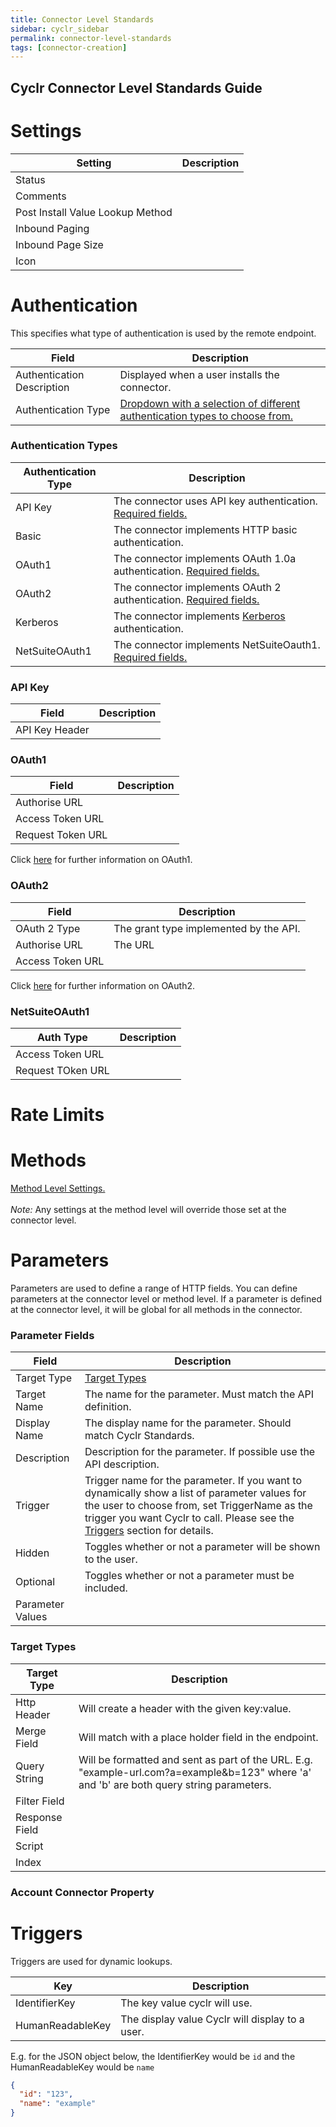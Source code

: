```yaml
---
title: Connector Level Standards
sidebar: cyclr_sidebar
permalink: connector-level-standards
tags: [connector-creation]
---
```

Cyclr Connector Level Standards Guide
---------------------------

# Settings

|Setting|Description|
|--- | --- |
|Status|  |
|Comments|  |
|Post Install Value Lookup Method|   |
|Inbound Paging|  |
|Inbound Page Size|  |
|Icon|  |

# Authentication

This specifies what type of authentication is used by the remote endpoint.

|Field|Description|
|---|---|
|Authentication Description|Displayed when a user installs the connector.|
|Authentication Type|[Dropdown with a selection of different authentication types to choose from.](###authentication-types)|

### Authentication Types

|Authentication Type|Description|
|---|---|
|API Key|The connector uses API key authentication. [Required fields.](###api-key)|
|Basic|The connector implements HTTP basic authentication.|
|OAuth1| The connector implements OAuth 1.0a authentication. [Required fields.](###oauth1)|
|OAuth2|The connector implements OAuth 2 authentication. [Required fields.](###oauth2)|
|Kerberos|The connector implements [Kerberos](https://en.wikipedia.org/wiki/Kerberos_(protocol)) authentication.|
|NetSuiteOAuth1|The connector implements NetSuiteOauth1. [Required fields.](###netsuitoauth1)|

### API Key

|Field|Description|
|---|---|
|API Key Header|  |

### OAuth1

|Field|Description|
|---|---|
|Authorise URL|  |
|Access Token URL|  |
|Request Token URL|  |

Click [here](https://tools.ietf.org/html/rfc5849) for further information on OAuth1.

### OAuth2

|Field|Description|
|---|---|
|OAuth 2 Type|The grant type implemented by the API.|
|Authorise URL|The URL|
|Access Token URL|  |

Click [here](https://oauth.net/2/) for further information on OAuth2.

### NetSuiteOAuth1

|Auth Type|Description|
|---|---|
|Access Token URL|  |
|Request TOken URL|  |

# Rate Limits
# Methods

[Method Level Settings.](method-level-standards.md)<br><br> 
*Note:* Any settings at the method level will override those set at the connector level.

# Parameters

Parameters are used to define a range of HTTP fields. You can define parameters at the connector level or method level. If a parameter is defined at the connector level, it will be global for all methods in the connector.

### Parameter Fields

|Field|Description|
|---|---|
|Target Type|[Target Types](###target-types)|
|Target Name|The name for the parameter. Must match the API definition.|
|Display Name|The display name for the parameter. Should match Cyclr Standards.|
|Description|Description for the parameter. If possible use the API description.|
|Trigger|Trigger name for the parameter. If you want to dynamically show a list of parameter values for the user to choose from, set TriggerName as the trigger you want Cyclr to call. Please see the [Triggers](#triggers) section for details.|
|Hidden|Toggles whether or not a parameter will be shown to the user.|
|Optional|Toggles whether or not a parameter must be included.|
|Parameter Values|  |

### Target Types

|Target Type|Description|
|---|---|
|Http Header|Will create a header with the given key:value.|
|Merge Field|Will match with a place holder field in the endpoint. |
|Query String|Will be formatted and sent as part of the URL. E.g. "example-url.com?a=example&b=123" where 'a' and 'b' are both query string parameters.|
|Filter Field|  |
|Response Field|  |
|Script|  |
|Index|  |

### Account Connector Property

# Triggers

Triggers are used for dynamic lookups.

|Key|Description|
|---|---|
|IdentifierKey|The key value cyclr will use.|
|HumanReadableKey|The display value Cyclr will display to a user.|

E.g. for the JSON object below, the IdentifierKey would be `id` and the HumanReadableKey would be `name`
```json
{
  "id": "123",
  "name": "example"
}
```

